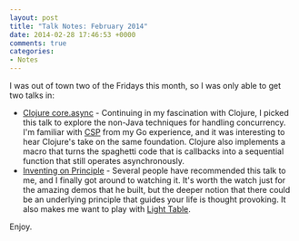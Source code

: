 ```yaml
---
layout: post
title: "Talk Notes: February 2014"
date: 2014-02-28 17:46:53 +0000
comments: true
categories: 
- Notes
---
```


I was out of town two of the Fridays this month, so I was only able to get two talks in:

* [Clojure core.async](/notes/2014-02-14-core-async-clojure/) - Continuing in my fascination with Clojure, I picked this talk to explore the non-Java techniques for handling concurrency.  I'm familiar with [CSP](http://en.wikipedia.org/wiki/Communicating_sequential_processes) from my Go experience, and it was interesting to hear Clojure's take on the same foundation.  Clojure also implements a macro that turns the spaghetti code that is callbacks into a sequential function that still operates asynchronously.
* [Inventing on Principle](/notes/2014-02-21-inventing-on-principle/) - Several people have recommended this talk to me, and I finally got around to watching it.  It's worth the watch just for the amazing demos that he built, but the deeper notion that there could be an underlying principle that guides your life is thought provoking.  It also makes me want to play with [Light Table](http://www.lighttable.com/).

Enjoy.
